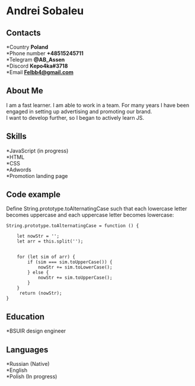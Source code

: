 # Andrei Sobaleu

## Contacts
*Country **Poland** </br>
*Phone number **+48515245711** </br>
*Telegram **@AB_Assen** </br>
*Discord **Kepo4ka#3718** </br>
*Email **Felbb4@gmail.com**
## About Me
I am a fast learner. I am able to work in a team. For many years I have been engaged in setting up advertising and promoting our brand.</br> I want to develop further, so I began to actively learn JS.
## Skills
*JavaScript (in progress)</br>
*HTML</br>
*CSS</br>
*Adwords</br>
*Promotion landing page</br>
## Code example
Define String.prototype.toAlternatingCase such that each lowercase letter becomes uppercase and each uppercase letter becomes lowercase:
```
String.prototype.toAlternatingCase = function () {

    let nowStr = '';
    let arr = this.split('');
    

    for (let sim of arr) {
        if (sim === sim.toUpperCase()) {
            nowStr += sim.toLowerCase();
        } else {
            nowStr += sim.toUpperCase();
        }
    }
     return (nowStr);
}
```
## Education
*BSUIR design engineer
## Languages
*Russian (Native)</br>
*English</br>
*Polish (In progress)

